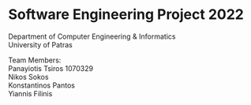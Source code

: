 # Software Engineering Project 2022
Department of Computer Engineering & Informatics  
University of Patras

Team Members:  
Panayiotis Tsiros 1070329  
Nikos Sokos  
Konstantinos Pantos  
Yiannis Filinis  